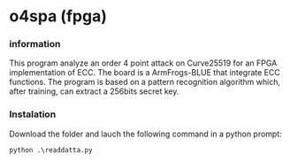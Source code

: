 # o4spa (fpga)

### information
This program analyze an order 4 point attack on Curve25519 for an FPGA implementation of ECC. The board is a ArmFrogs-BLUE that
integrate ECC functions.
The program is based on a pattern recognition algorithm which, after training, can extract a 256bits secret key.

### Instalation
Download the folder and lauch the following command in a python prompt:
```
python .\readdatta.py
```
